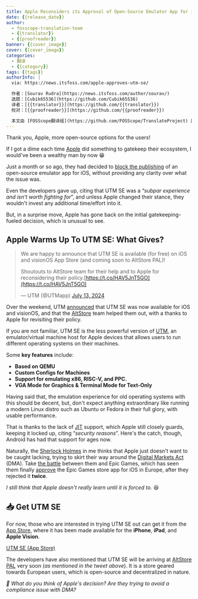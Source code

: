 ```yaml
---
title: Apple Reconsiders its Approval of Open-Source Emulator App for iOS
date: {{release_date}}
author:
  - fosscope-translation-team
  - {{translator}}
  - {{proofreader}}
banner: {{cover_image}}
cover: {{cover_image}}
categories:
  - 翻译
  - {{category}}
tags: {{tags}}
authorInfo: |
  via: https://news.itsfoss.com/apple-approves-utm-se/

  作者：[Sourav Rudra](https://news.itsfoss.com/author/sourav/)
  选题：[Cubik65536](https://github.com/Cubik65536)
  译者：[{{translator}}](https://github.com/{{translator}})
  校对：[{{proofreader}}](https://github.com/{{proofreader}})

  本文由 [FOSScope翻译组](https://github.com/FOSScope/TranslateProject) 原创编译，[开源观察](https://fosscope.com/) 荣誉推出
---
```


<!-- 所有以 `{{variable}}` 形式展现的内容都需要替换为实际内容 -->

Thank you, Apple, more open-source options for the users!

<!-- more -->

If I got a dime each time [Apple](https://www.apple.com/) did something to gatekeep their ecosystem, I would've been a wealthy man by now 😁

Just a month or so ago, they had decided to [block the publishing](https://news.itsfoss.com/apple-blocks-utm-se/) of an open-source emulator app for iOS, without providing any clarity over what the issue was.

Even the developers gave up, citing that UTM SE was a “*subpar experience and isn't worth fighting for*”, and unless Apple changed their stance, they wouldn't invest any additional time/effort into it.

But, in a surprise move, Apple has gone back on the initial gatekeeping-fueled decision, which is unusual to see.

## Apple Warms Up To UTM SE: What Gives?

> We are happy to announce that UTM SE is available (for free) on iOS and visionOS App Store (and coming soon to AltStore PAL)!  
>
> Shoutouts to AltStore team for their help and to Apple for reconsidering their policy.[https://t.co/HAV5JnT5GO](https://t.co/HAV5JnT5GO)
>
> — UTM (@UTMapp) [July 13, 2024](https://twitter.com/UTMapp/status/1812238024220238180?ref_src&#x3D;twsrc%5Etfw&amp;ref&#x3D;news.itsfoss.com)

Over the weekend, UTM [announced](https://x.com/UTMapp/status/1812238024220238180) that UTM SE was now available for iOS and visionOS, and that the [AltStore](https://altstore.io/) team helped them out, with a thanks to Apple for revisiting their policy.

If you are not familiar, UTM SE is the less powerful version of [UTM](https://getutm.app/), an emulator/virtual machine host for Apple devices that allows users to run different operating systems on their machines.

Some **key features** include:

- **Based on QEMU**
- **Custom Configs for Machines**
- **Support for emulating x86, RISC-V, and PPC.**
- **VGA Mode for Graphics & Terminal Mode for Text-Only**

Having said that, the emulation experience for old operating systems with this should be decent, but, don't expect anything extraordinary like running a modern Linux distro such as Ubuntu or Fedora in their full glory, with usable performance.

That is thanks to the lack of [JIT](https://en.wikipedia.org/wiki/Just-in-time_compilation) support, which Apple still closely guards, keeping it locked up, citing “*security reasons*”. Here's the catch, though, Android has had that support for ages now.

Naturally, the [Sherlock Holmes](https://en.wikipedia.org/wiki/Sherlock_Holmes) in me thinks that Apple just doesn't want to be caught lacking, trying to skirt their way around the [Digital Markets Act](https://digital-markets-act.ec.europa.eu/index_en) (DMA). Take [the battle](https://en.wikipedia.org/wiki/Epic_Games_v._Apple) between them and Epic Games, which has seen them finally [approve](https://arstechnica.com/gadgets/2024/07/report-apple-approves-epic-games-store-on-ios-in-europe/) the Epic Games store app for iOS in Europe, after they rejected it **twice**.

*I still think that Apple doesn't really learn until it is forced to.* 😆

## 📥 Get UTM SE

For now, those who are interested in trying UTM SE out can get it from the [App Store](https://apps.apple.com/us/app/utm-se-retro-pc-emulator/id1564628856), where it has been made available for the **iPhone**, **iPad**, and **Apple Vision**.

[UTM SE (App Store)](https://apps.apple.com/us/app/utm-se-retro-pc-emulator/id1564628856)

The developers have also mentioned that UTM SE will be arriving at [AltStore PAL](https://rileytestut.com/blog/2024/04/17/introducing-altstore-pal/) very soon (*as mentioned in the tweet above*). It is a store geared towards European users, which is open-source and decentralized in nature.

*💬 What do you think of Apple's decision? Are they trying to avoid a compliance issue with DMA?*
